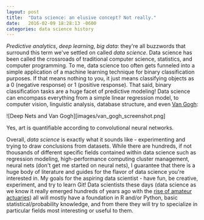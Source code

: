 ```yaml
---
layout: post
title:  "Data science: an elusive concept? Not really."
date:   2016-02-09 18:28:13 -0600
categories: data science history
---
```



_Predictive analytics_, _deep learning_, _big data_: they're all buzzwords that surround this term we've settled on called _data science_. Data science has been called the crossroads of traditional computer science, statistics, and computer programming. To me, data science too often gets funneled into a simple application of a machine learning technique for binary classification purposes. If that means nothing to you, it just means classifying objects as a 0 (negative response) or 1 (positive response). That said, binary classification tasks are a huge facet of predictive modeling! Data science can encompass everything from a simple linear regression model, to computer vision, linguistic analysis, database structure, and even [Van Gogh][deep_learning_article]:

![Deep Nets and Van Gogh][images/van_gogh_screenshot.png]

Yes, art is quantifiable according to convolutional neural networks.

Overall, _data science_ is exactly what it sounds like - experimenting and trying to draw conclusions from datasets. While there are hundreds, if not thousands of different specific fields contained within data science such as regression modeling, high-performance computing cluster management, neural nets (don't get me started on neural nets), I guarantee that there is a huge body of literature and guides for the flavor of data science you're interested in. My goals for the aspiring data scientist - have fun, be creative, experiment, and try to learn Git! Data scientists these days (data science as we know it really emerged hundreds of years ago with the [rise of amateur actuaries][wiki_article]) all will mostly have a foundation in R and/or Python, basic statistical/probability knowledge, and from there they will try to specialize in particular fields most interesting or useful to them.


<!-- cool: include links at the end of your post... -->

[deep_learning_article]: http://www.anishathalye.com/2015/12/19/an-ai-that-can-mimic-any-artist/
[wiki_article]: https://en.wikipedia.org/wiki/Actuary#Need_for_insurance

